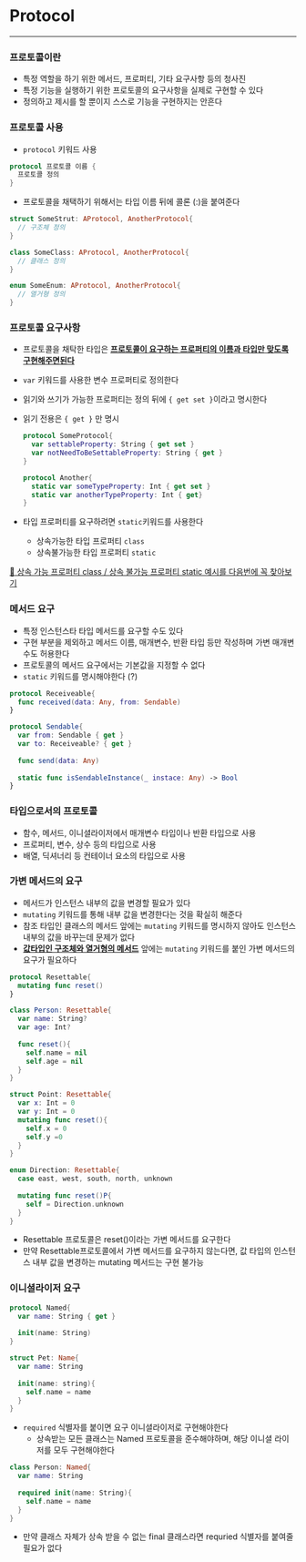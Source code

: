 # Protocol

-------------------

### 프로토콜이란

- 특정 역할을 하기 위한 메서드, 프로퍼티, 기타 요구사항 등의 청사진
- 특정 기능을 실행하기 위한 프로토콜의 요구사항을 실제로 구현할 수 있다
- 정의하고 제시를 할 뿐이지 스스로 기능을 구현하지는 안흔다



### 프로토콜 사용

* `protocol` 키워드 사용

```swift
protocol 프로토콜 이름 {
  프로토콜 정의
}
```

* 프로토콜을 채택하기 위해서는 타입 이름 뒤에 콜론 (:)을 붙여준다

```swift
struct SomeStrut: AProtocol, AnotherProtocol{
  // 구조체 정의
}

class SomeClass: AProtocol, AnotherProtocol{
  // 클래스 정의
}

enum SomeEnum: AProtocol, AnotherProtocol{
  // 열거형 정의
}
```



### 프로토콜 요구사항

* 프로토콜을 채탁한 타입은 <u>**프로토콜이 요구하는 프로퍼티의 이름과 타입만 맞도록 구현해주면된다**</u>

* `var` 키워드를 사용한 변수 프로퍼티로 정의한다

* 읽기와 쓰기가 가능한 프로퍼티는 정의 뒤에 `{ get set }`이라고 명시한다

* 읽기 전용은 `{ get }` 만 명시

   ```swift
   protocol SomeProtocol{
     var settableProperty: String { get set }
     var notNeedToBeSettableProperty: String { get }
   }
   
   protocol Another{
     static var someTypeProperty: Int { get set }
     static var anotherTypeProperty: Int { get}
   }
   ```

* 타입 프로퍼티를 요구하려면 `static`키워드를 사용한다

   * 상속가능한 타입 프로퍼티 `class`
   * 상속불가능한 타입 프로퍼티 `static`

<u>🤔 상속 가능 프로퍼티 class / 상속 불가능 프로퍼티 static 예시를 다음번에 꼭 찾아보기</u>



### 메서드 요구

* 특정 인스턴스타 타입 메서드를 요구할 수도 있다
* 구현 부분을 제외하고 메서드 이름, 매개변수, 반환 타입 등만 작성하며 가변 매개변수도 허용한다
* 프로토콜의 메서드 요구에서는 기본값을 지정할 수 없다
* `static` 키워드를 명시해야한다 (?)

```swift
protocol Receiveable{
  func received(data: Any, from: Sendable)
}

protocol Sendable{
  var from: Sendable { get }
  var to: Receiveable? { get }
  
  func send(data: Any)
  
  static func isSendableInstance(_ instace: Any) -> Bool
}
```

### 타입으로서의 프로토콜

* 함수, 메서드, 이니셜라이저에서 매개변수 타입이나 반환 타입으로 사용
* 프로퍼티, 변수, 상수 등의 타입으로 사용
* 배열, 딕셔너리 등 컨테이너 요소의 타입으로 사용



### 가변 메서드의 요구

* 메서드가 인스턴스 내부의 값을 변경할 필요가 있다
* `mutating` 키워드를 통해 내부 값을 변경한다는 것을 확실히 해준다
* 참조 타입인 클래스의 메서드 앞에는 `mutating` 키워드를 명시하지 않아도 인스턴스 내부의 값을 바꾸는데 문제가 없다
* <u>**값타입인 구조체와 열거형의 메서드**</u> 앞에는 `mutating` 키워드를 붙인 가변 메서드의 요구가 필요하다

```swift
protocol Resettable{
  mutating func reset()
}

class Person: Resettable{
  var name: String?
  var age: Int?
  
  func reset(){
    self.name = nil
    self.age = nil
  }
}

struct Point: Resettable{
  var x: Int = 0
  var y: Int = 0
  mutating func reset(){
    self.x = 0
    self.y =0
  }
}

enum Direction: Resettable{
  case east, west, south, north, unknown
  
  mutating func reset()P{
    self = Direction.unknown
  }
}
```

* Resettable 프로토콜은 reset()이라는 가변 메서드를 요구한다
* 만약 Resettable프로토콜에서 가변 메서드를 요구하지 않는다면, 값 타입의 인스턴스 내부 값을 변경하는 mutating 메서드는 구현 불가능



### 이니셜라이저 요구

```swift
protocol Named{
  var name: String { get }
  
  init(name: String)
}

struct Pet: Name{
  var name: String
  
  init(name: string){
    self.name = name
  }
}
```

* `required` 식별자를 붙이면 요구 이니셜라이저로 구현해야한다
   * 상속받는 모든 클래스는 Named 프로토콜을 준수해야하며, 해당 이니셜 라이저를 모두 구현해야한다

```swift
class Person: Named{
  var name: String
  
  required init(name: String){
    self.name = name
  }
}
```

* 만약 클래스 자체가 상속 받을 수 없는 final 클래스라면 requried 식별자를 붙여줄 필요가 없다
